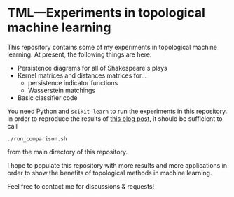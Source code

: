 # TML&mdash;Experiments in topological machine learning

This repository contains some of my experiments in topological machine
learning. At present, the following things are here:

- Persistence diagrams for all of Shakespeare's plays
- Kernel matrices and distances matrices for...
    - persistence indicator functions
    - Wasserstein matchings
- Basic classifier code

You need Python and `scikit-learn` to run the experiments in this
repository. In order to reproduce the results of [this blog
post](http://bastian.rieck.ru/blog/posts/2017/shakespeare_topology_ml),
it should be sufficient to call

    ./run_comparison.sh

from the main directory of this repository.

I hope to populate this repository with more results and more
applications in order to show the benefits of topological methods in
machine learning.

Feel free to contact me for discussions & requests!
